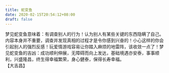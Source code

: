 ```yaml
---
title: 蛇变鱼
date: 2020-02-15T20:54:12+08:00
draft: false
---
```


梦见蛇变鱼意味着：有调查别人的行为！认为别人有某些关键的东西隐瞒了自己。<br>
内容本身并不重要，调查并发现真相的过程才是令你感到兴奋的！小心这样的你会引起别人的强烈反感！玩爱情游戏容易让你踏入麻烦的地雷阵，该收敛一点了！梦见蛇变鱼的吉凶：成功顺利伸展，无障碍而向上发达，基础境遇亦安泰，事事顺利，兴盛隆昌，终生得幸福繁荣，身心健泰，保得长寿幸福。<br>
【大吉昌】